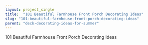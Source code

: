```yaml
---
layout: project_single
title:  "101 Beautiful Farmhouse Front Porch Decorating Ideas"
slug: "101-beautiful-farmhouse-front-porch-decorating-ideas"
parent: "deck-decorating-ideas-for-summer"
---
```

101 Beautiful Farmhouse Front Porch Decorating Ideas